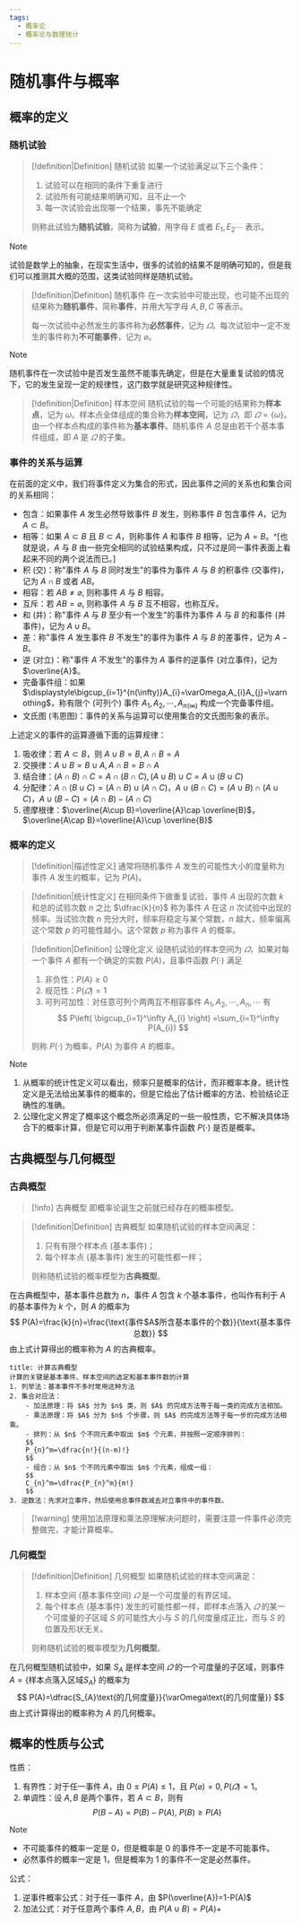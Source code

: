 ```yaml
---
tags:
  - 概率论
  - 概率论与数理统计
---
```


# 随机事件与概率

## 概率的定义

### 随机试验

> [!definition|Definition] 随机试验
> 如果一个试验满足以下三个条件：
> 1. 试验可以在相同的条件下重复进行
> 2. 试验所有可能结果明确可知，且不止一个
> 3. 每一次试验会出现哪一个结果，事先不能确定
>
> 则称此试验为**随机试验**，简称为**试验**，用字母 $E$ 或者 $E_{1},E_{2}\cdots$ 表示。

> [!note]
> 试验是数学上的抽象，在现实生活中，很多的试验的结果不是明确可知的，但是我们可以推测其大概的范围，这类试验同样是随机试验。

> [!definition|Definition] 随机事件
> 在一次实验中可能出现，也可能不出现的结果称为**随机事件**，简称**事件**，并用大写字母 $A,B,C$ 等表示。
>
> 每一次试验中必然发生的事件称为**必然事件**，记为 $\varOmega$。每次试验中一定不发生的事件称为**不可能事件**，记为 $\varnothing$。

> [!note]
> 随机事件在一次试验中是否发生虽然不能事先确定，但是在大量重复试验的情况下，它的发生呈现一定的规律性，这门数学就是研究这种规律性。

> [!definition|Definition] 样本空间
> 随机试验的每一个可能的结果称为**样本点**，记为 $\omega$。样本点全体组成的集合称为**样本空间**，记为 $\varOmega$，即 $\varOmega=\{ \omega \}$。由一个样本点构成的事件称为**基本事件**。随机事件 $A$ 总是由若干个基本事件组成，即 $A$ 是 $\varOmega$ 的子集。

### 事件的关系与运算

在前面的定义中，我们将事件定义为集合的形式，因此事件之间的关系也和集合间的关系相同：
- 包含：如果事件 $A$ 发生必然导致事件 $B$ 发生，则称事件 $B$ 包含事件 $A$，记为 $A\subset B$。
- 相等：如果 $A\subset B$ 且 $B\subset A$，则称事件 $A$ 和事件 $B$ 相等，记为 $A=B$。^[也就是说，$A$ 与 $B$ 由一些完全相同的试验结果构成，只不过是同一事件表面上看起来不同的两个说法而已。]
- 积 (交)：称"事件 $A$ 与 $B$ 同时发生"的事件为事件 $A$ 与 $B$ 的积事件 (交事件)，记为 $A\cap B$ 或者 $AB$。
- 相容：若 $AB\neq \varnothing$, 则称事件 $A$ 与 $B$ 相容。
- 互斥：若 $AB=\varnothing$, 则称事件 $A$ 与 $B$ 互不相容，也称互斥。
- 和 (并)：称"事件 $A$ 与 $B$ 至少有一个发生"的事件为事件 $A$ 与 $B$ 的和事件 (并事件)，记为 $A\cup B$。
- 差：称"事件 $A$ 发生事件 $B$ 不发生"的事件为事件 $A$ 与 $B$ 的差事件，记为 $A-B$。
- 逆 (对立)：称"事件 $A$ 不发生"的事件为 $A$ 事件的逆事件 (对立事件)，记为 $\overline{A}$。
- 完备事件组：如果 $\displaystyle\bigcup_{i=1}^{n(\infty)}A_{i}=\varOmega,A_{i}A_{j}=\varnothing$，称有限个 (可列个) 事件 $A_{1},A_{2},\cdots,A_{n(\infty)}$ 构成一个完备事件组。
- 文氏图 (韦恩图)：事件的关系与运算可以使用集合的文氏图形象的表示。

上述定义的事件的运算遵循下面的运算规律：
1. 吸收律：若 $A\subset B$，则 $A\cup B=B,A\cap B=A$
2. 交换律：$A\cup B=B\cup A,A\cap B=B\cap A$
3. 结合律：$(A\cap B)\cap C=A\cap(B\cap C),(A\cup B)\cup C=A\cup(B\cup C)$
4. 分配律：$A\cap(B\cup C)=(A\cap B)\cup(A\cap C)$，$A\cup(B\cap C)=(A\cup B)\cap(A\cup C)$，$A\cup(B-C)=(A\cap B)-(A\cap C)$
5. 德摩根律：$\overline{A\cup B}=\overline{A}\cap \overline{B}$，$\overline{A\cap B}=\overline{A}\cup \overline{B}$

### 概率的定义

> [!definition|描述性定义] 通常将随机事件 $A$ 发生的可能性大小的度量称为事件 $A$ 发生的概率，记为 $P(A)$。

> [!definition|统计性定义] 在相同条件下做重复试验，事件 $A$ 出现的次数 $k$ 和总的试验次数 $n$ 之比 $\dfrac{k}{n}$ 称为事件 $A$ 在这 $n$ 次试验中出现的频率。当试验次数 $n$ 充分大时，频率将稳定与某个常数，$n$ 越大，频率偏离这个常数 $p$ 的可能性越小。这个常数 $p$ 称为事件 $A$ 的概率。

> [!definition|Definition] 公理化定义
> 设随机试验的样本空间为 $\varOmega$，如果对每一个事件 $A$ 都有一个确定的实数 $P(A)$，且事件函数 $P(\cdot)$ 满足
> 1. 非负性：$P(A)\geqslant 0$
> 2. 规范性：$P(\varOmega)=1$
> 3. 可列可加性：对任意可列个两两互不相容事件 $A_{1},A_{2},\cdots,A_{n},\cdots$ 有
>    $$
P\left( \bigcup_{i=1}^\infty A_{i} \right) =\sum_{i=1}^\infty P(A_{i})
>   $$
>
>则称 $P(\cdot)$ 为概率，$P(A)$ 为事件 $A$ 的概率。

> [!note]
> 1. 从概率的统计性定义可以看出，频率只是概率的估计，而非概率本身。统计性定义是无法给出某事件的概率的，但是它给出了估计概率的方法、检验结论正确性的准确。
> 2. 公理化定义界定了概率这个概念所必须满足的一些一般性质，它不解决具体场合下的概率计算，但是它可以用于判断某事件函数 $P(\cdot)$ 是否是概率。

## 古典概型与几何概型

### 古典概型

> [!info] 古典概型
> 即概率论诞生之前就已经存在的概率模型。

> [!definition|Definition] 古典概型
> 如果随机试验的样本空间满足：
> 1. 只有有限个样本点 (基本事件)；
> 2. 每个样本点 (基本事件) 发生的可能性都一样；
>
> 则称随机试验的概率模型为**古典概型**。

在古典概型中，基本事件总数为 $n$，事件 $A$ 包含 $k$ 个基本事件，也叫作有利于 $A$ 的基本事件为 $k$ 个，则 $A$ 的概率为
$$
P(A)=\frac{k}{n}=\frac{\text{事件$A$所含基本事件的个数}}{\text{基本事件总数}}
$$
由上式计算得出的概率称为 $A$ 的古典概率。

```ad-note
title: 计算古典概型
计算的关键是基本事件、样本空间的选定和基本事件数的计算
1. 列举法：基本事件不多时常用这种方法
2. 集合对应法：
	- 加法原理：将 $A$ 分为 $n$ 类，则 $A$ 的完成方法等于每一类的完成方法相加。
	- 乘法原理：将 $A$ 分为 $n$ 个步骤，则 $A$ 的完成方法等于每一步的完成方法相乘。
	- 排列：从 $n$ 个不同元素中取出 $m$ 个元素，并按照一定顺序排列：
	$$
	P_{n}^m=\dfrac{n!}{(n-m)!}
	$$
	- 组合：从 $n$ 个不同元素中取出 $m$ 个元素，组成一组：
	$$
	C_{n}^m=\dfrac{P_{n}^m}{m!}
	$$
3. 逆数法：先求对立事件，然后使用总事件数减去对立事件中的事件数。
```

> [!warning] 使用加法原理和乘法原理解决问题时，需要注意一件事件必须完整做完，才能计算概率。

### 几何概型

> [!definition|Definition] 几何概型
> 如果随机试验的样本空间满足：
> 1. 样本空间 (基本事件空间) $\varOmega$ 是一个可度量的有界区域。
> 2. 每个样本点 (基本事件) 发生的可能性都一样，即样本点落入 $\varOmega$ 的某一个可度量的子区域 $S$ 的可能性大小与 $S$ 的几何度量成正比，而与 $S$ 的位置及形状无关。
>    
>则称随机试验的概率模型为**几何概型**。

在几何概型随机试验中，如果 $S_{A}$ 是样本空间 $\varOmega$ 的一个可度量的子区域，则事件 $A=\{ \text{样本点落入区域}S_{A} \}$ 的概率为
$$
P(A)=\dfrac{S_{A}\text{的几何度量}}{\varOmega\text{的几何度量}}
$$
由上式计算得出的概率称为 $A$ 的几何概率。

## 概率的性质与公式

性质：
1. 有界性：对于任一事件 $A$，由 $0\leqslant P(A)\leqslant 1$，且 $P(\varnothing)=0, P(\varOmega)=1$。
2. 单调性：设 $A,B$ 是两个事件，若 $A\subset B$，则有
$$
P(B-A)=P(B)-P(A),\ P(B)\geqslant P(A)
$$
> [!note]
> - 不可能事件的概率一定是 0，但是概率是 0 的事件不一定是不可能事件。 
> - 必然事件的概率一定是 1，但是概率为 1 的事件不一定是必然事件。

公式：
1. 逆事件概率公式：对于任一事件 $A$，由 $P(\overline{A})=1-P(A)$
2. 加法公式：对于任意两个事件 $A,B$，由 $P(A\cup B)=P(A)+$